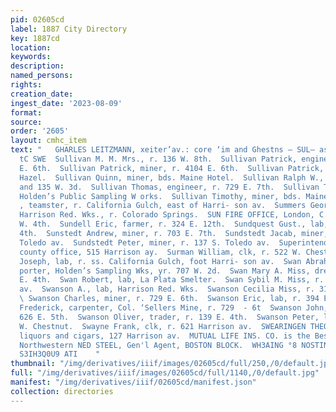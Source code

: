 ```yaml
---
pid: 02605cd
label: 1887 City Directory
key: 1887cd
location: 
keywords: 
description: 
named_persons: 
rights: 
creation_date: 
ingest_date: '2023-08-09'
format: 
source: 
order: '2605'
layout: cmhc_item
text: "   GHARLES LEITZMANN, xeiter’av.: core ‘im and Ghestns — SUL— asi (sts—iaS
  tC SWE  Sullivan M. M. Mrs., r. 136 W. 8th.  Sullivan Patrick, engineer, r. 812
  E. 6th.  Sullivan Patrick, miner, r. 4104 E. 6th.  Sullivan Patrick, r., 329 N.
  Hazel.  Sullivan Quinn, miner, bds. Maine Hotel.  Sullivan Ralph W., laundry, 133
  and 135 W. 3d.  Sullivan Thomas, engineer, r. 729 E. 7th.  Sullivan Thomas, sampler,
  Holden’s Public Sampling W orks.  Sullivan Timothy, miner, bds. Maine Hotel.     Sullivan
  , teamster, r. California Gulch, east of Harri- son av.  Summers George, bkkpr,
  Harrison Red. Wks., r. Colorado Springs.  SUN FIRE OFFICE, London, C. F. Lee, 104
  W. 4th.  Sundell Eric, farmer, r. 324 E. 12th.  Sundquest Gust., lab, r. 425 E.
  4th.  Sunstedt Andrew, miner, r. 703 E. 7th.  Sundstedt Jacab, miner, r. 1387 8.
  Toledo av.  Sundstedt Peter, miner, r. 137 S. Toledo av.  Superintendent of Schools,
  county office, 515 Harrison ay.  Surman William, clk, r. 522 W. Chestnut.  Sustaric
  Joseph, lab, r. ss. California Gulch, foot Harri- son av.  Swan Abraham W., col’d,
  porter, Holden’s Sampling Wks, yr. 707 W. 2d.  Swan Mary A. Miss, dressmkr, r. 116
  E. 4th.  Swan Robert, lab, La Plata Smelter.  Swan Sybil M. Miss, r. 711 Harrison
  av.  Swanson A., lab, Harrison Red. Wks.  Swanson Cecilia Miss, r. 311 E. 5th._
  \ Swanson Charles, miner, r. 729 E. 6th.  Swanson Eric, lab, r. 394 E. 2d.  Swanson
  Frederick, carpenter, Col. ‘Sellers Mine, r. 729  - 6t  Swanson John, miner, bds.
  626 E. 5th.  Swanson Oliver, trader, r. 139 E. 4th.  Swanson Peter, lab, bds. 819
  W. Chestnut.  Swayne Frank, clk, r. 621 Harrison av.  SWEARINGEN THEODORE L., wines,
  liquors and cigars, 127 Harrison av.  MUTUAL LIFE INS. CO. is the Best in the World
  Northwestern NED STEEL, Gen'l Agent, BOSTON BLOCK.  WH3AING °8 NOSTIN scchass'Sioor'cs,
  S3IH3Q0U9 ATI    "
thumbnail: "/img/derivatives/iiif/images/02605cd/full/250,/0/default.jpg"
full: "/img/derivatives/iiif/images/02605cd/full/1140,/0/default.jpg"
manifest: "/img/derivatives/iiif/02605cd/manifest.json"
collection: directories
---
```

